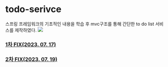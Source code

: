 # todo-serivce
스프링 프레임워크의 기초적인 내용을 학습 후 mvc구조를 통해 간단한 to do list 서비스를 제작하였다.
<img src="https://velog.velcdn.com/images/mint723/post/b921d605-3448-48e7-9764-3ac387882eeb/image.gif">
### [1차 FIX(2023. 07. 17)](https://velog.io/@mint723/todo-service-1%EC%B0%A8-fix23.07.17)

### [2차 FIX(2023. 07. 19)](https://velog.io/@mint723/todo-service-2%EC%B0%A8-fix23.07.19)
    
